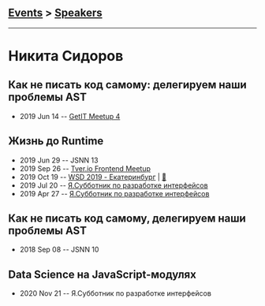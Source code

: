 ## [Events](../README.md) > [Speakers](../speakers.md)
---

# Никита Сидоров

## Как не писать код самому: делегируем наши проблемы AST
- 2019 Jun 14 -- [GetIT Meetup 4](https://www.youtube.com/watch?v=W_e6kiI05ds)    
## Жизнь до Runtime
- 2019 Jun 29 -- JSNN 13    
- 2019 Sep 26 -- [Tver.io Frontend Meetup](https://www.youtube.com/watch?v=_4weYbMzr-0)    
- 2019 Oct 19 -- [WSD 2019 - Екатеринбург](https://www.youtube.com/watch?v=DsfnFrwKksA&t=20748s)  | [:notebook:](https://wsd.events/2019/10/19/pres/before-runtime.pdf)  
- 2019 Jul 20 -- [Я.Субботник по разработке интерфейсов](https://events.yandex.ru/lib/talks/7522/)    
- 2019 Apr 27 -- [Я.Субботник по разработке интерфейсов](https://events.yandex.ru/lib/talks/7255/)    
## Как не писать код самому, делегируем наши проблемы AST
- 2018 Sep 08 -- JSNN 10    
## Data Science на JavaScript-модулях
- 2020 Nov 21 -- Я.Субботник по разработке интерфейсов    
